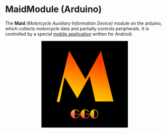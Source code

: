 # MaidModule (Arduino)
The **Maid** *(Motorcycle Auxiliary Information Device)* module on the arduino, which collects motorcycle data and partially controls peripherals. It is controlled by a special [mobile application](https://github.com/Ggorets0dev/maid-android-application) written for Android.

<p align='center'>
       <img height=275 src="materials/Maid_Logo.png"/>
</p>